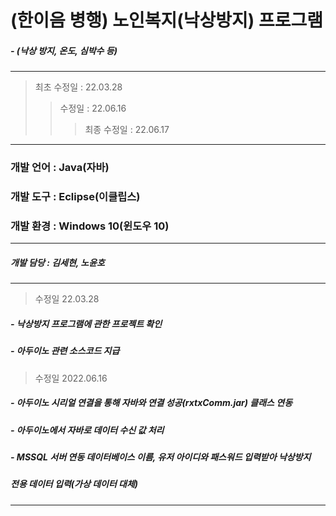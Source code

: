  # (한이음 병행) 노인복지(낙상방지) 프로그램
 ##### - (낙상 방지, 온도, 심박수 등)
---
> 최초 수정일 : 22.03.28
>> 수정일 : 22.06.16
>>> 최종 수정일 : 22.06.17
---
### 개발 언어 : Java(자바)
### 개발 도구 : Eclipse(이클립스)
### 개발 환경 : Windows 10(윈도우 10)
---
##### 개발 담당 : 김세현, 노윤호
---
> 수정일 22.03.28
##### - 낙상방지 프로그램에 관한 프로젝트 확인
##### - 아두이노 관련 소스코드 지급
> 수정일 2022.06.16
##### - 아두이노 시리얼 연결을 통해 자바와 연결 성공(rxtxComm.jar) 클래스 연동
##### - 아두이노에서 자바로 데이터 수신 값 처리 
##### - MSSQL 서버 연동 데이터베이스 이름, 유저 아이디와 패스워드 입력받아 낙상방지
#####   전용 데이터 입력(가상 데이터 대체)
---
